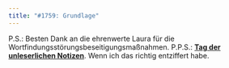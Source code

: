 ```yaml
---
title: "#1759: Grundlage"
---
```


P.S.:
Besten Dank an die ehrenwerte Laura für die Wortfindungsstörungsbeseitigungsmaßnahmen.
P.P.S.:
<a href="http://www.fonflatter.de/kalender"><strong>Tag der unleserlichen Notizen</strong></a>. Wenn ich das richtig entziffert habe.

